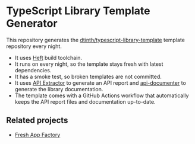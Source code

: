 # TypeScript Library Template Generator

This repository generates the [dtinth/typescript-library-template](https://github.com/dtinth/typescript-library-template) template repository every night.

- It uses [Heft](https://rushstack.io/pages/heft/overview/) build toolchain.
- It runs on every night, so the template stays fresh with latest dependencies.
- It has a smoke test, so broken templates are not committed.
- It uses [API Extractor](https://api-extractor.com/) to generate an API report and [api-documenter](https://api-extractor.com/pages/setup/generating_docs/) to generate the library documentation.
- The template comes with a GitHub Actions workflow that automatically keeps the API report files and documentation up-to-date.

## Related projects

- [Fresh App Factory](https://docs.dt.in.th/fresh-app-factory/index.html)
